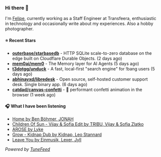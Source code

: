 ### Hi there 👋

I'm [Felipe](https://felipevm.com), currently working as a Staff Engineer at Transfeera, enthusiastic in technology and occasionally write about my experiences. Also a hobby photographer.

#### ⭐ Recent Stars
- **[outerbase/starbasedb](https://github.com/outerbase/starbasedb)** - HTTP SQLite scale-to-zero database on the edge built on Cloudflare Durable Objects. (2 days ago)
- **[mem0ai/mem0](https://github.com/mem0ai/mem0)** - The Memory layer for AI Agents (5 days ago)
- **[t3dotgg/unduck](https://github.com/t3dotgg/unduck)** - A fast, local-first &#34;search engine&#34; for !bang users (5 days ago)
- **[abhinavxd/libredesk](https://github.com/abhinavxd/libredesk)** - Open source, self-hosted customer support desk. Single binary app. (6 days ago)
- **[catdad/canvas-confetti](https://github.com/catdad/canvas-confetti)** - 🎉 performant confetti animation in the browser (1 week ago)

#### 🎧 What I have been listening
- [Home by Ben Böhmer, JONAH](https://open.spotify.com/track/2FsUQgO3jopRHjW6rQ7jMc)
- [Children Of Sun - Vijay &amp; Sofia Edit by TRIBU, Vijay &amp; Sofia Zlatko](https://open.spotify.com/track/0Rdpo8GJKrIasSCLoCD9D5)
- [AROSE by Lyke](https://open.spotify.com/track/1TlFcqw1hBb3VOx5VFTiuV)
- [Grow - Kidnap Dub by Kidnap, Leo Stannard](https://open.spotify.com/track/0PlfrExI5Jal0x6d7DMam5)
- [Leave You by Einmusik, Lexer, Jyll](https://open.spotify.com/track/3p1j9R2oZG7GG9OtJxphWX)

_Powered by [TuneFeed](https://tunefeed.app?ref=github.com)_
